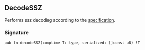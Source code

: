 ## DecodeSSZ
Performs ssz decoding according to the [specification](https://ethereum.org/developers/docs/data-structures-and-encoding/ssz).

### Signature

```zig
pub fn decodeSSZ(comptime T: type, serialized: []const u8) !T
```

